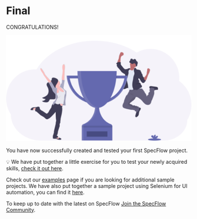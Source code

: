 Final
======

CONGRATULATIONS!

![Dotnet Version](../_static/final/finished_tutorialv3.png)

You have now successfully created and tested your first SpecFlow project.

💡 We have put together a little exercise for you to test your newly acquired skills, [check it out here](../GettingStarted/Exercise.md).

Check out our [examples](https://docs.specflow.org/en/latest/Examples.html) page if you are looking for additional sample projects. We have also put together a sample project using Selenium for UI automation, you can find it [here](https://docs.specflow.org/projects/specflow/en/latest/ui-automation/Selenium-with-Page-Object-Pattern.html).

To keep up to date with the latest on SpecFlow [Join the SpecFlow Community](https://specflow.org/community/).
